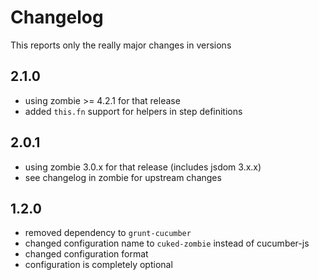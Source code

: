 # Changelog

This reports only the really major changes in versions

## 2.1.0
  - using zombie >= 4.2.1 for that release
  - added `this.fn` support for helpers in step definitions

## 2.0.1

  - using zombie 3.0.x for that release (includes jsdom 3.x.x)
  - see changelog in zombie for upstream changes

## 1.2.0

  - removed dependency to `grunt-cucumber`
  - changed configuration name to `cuked-zombie` instead of cucumber-js
  - changed configuration format
  - configuration is completely optional
